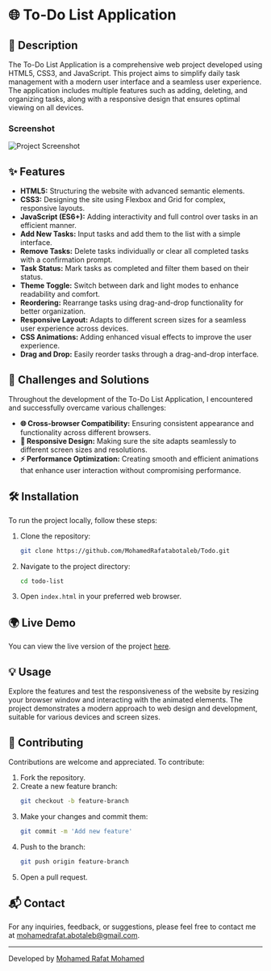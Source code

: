 # 🌐 To-Do List Application

## 📝 Description

The To-Do List Application is a comprehensive web project developed using HTML5, CSS3, and JavaScript. This project aims to simplify daily task management with a modern user interface and a seamless user experience. The application includes multiple features such as adding, deleting, and organizing tasks, along with a responsive design that ensures optimal viewing on all devices.

### Screenshot

![Project Screenshot](images/Screenshot.png)

## ✨ Features

- **HTML5:** Structuring the website with advanced semantic elements.
- **CSS3:** Designing the site using Flexbox and Grid for complex, responsive layouts.
- **JavaScript (ES6+):** Adding interactivity and full control over tasks in an efficient manner.
- **Add New Tasks:** Input tasks and add them to the list with a simple interface.
- **Remove Tasks:** Delete tasks individually or clear all completed tasks with a confirmation prompt.
- **Task Status:** Mark tasks as completed and filter them based on their status.
- **Theme Toggle:** Switch between dark and light modes to enhance readability and comfort.
- **Reordering:** Rearrange tasks using drag-and-drop functionality for better organization.
- **Responsive Layout:** Adapts to different screen sizes for a seamless user experience across devices.
- **CSS Animations:** Adding enhanced visual effects to improve the user experience.
- **Drag and Drop:** Easily reorder tasks through a drag-and-drop interface.

## 🚀 Challenges and Solutions

Throughout the development of the To-Do List Application, I encountered and successfully overcame various challenges:
- **🌐 Cross-browser Compatibility:** Ensuring consistent appearance and functionality across different browsers.
- **📱 Responsive Design:** Making sure the site adapts seamlessly to different screen sizes and resolutions.
- **⚡ Performance Optimization:** Creating smooth and efficient animations that enhance user interaction without compromising performance.

## 🛠️ Installation

To run the project locally, follow these steps:
1. Clone the repository:
    ```bash
    git clone https://github.com/MohamedRafatabotaleb/Todo.git
    ```
2. Navigate to the project directory:
    ```bash
    cd todo-list
    ```
3. Open `index.html` in your preferred web browser.

## 🌍 Live Demo

You can view the live version of the project [here](https://todo-list-almdrasa.netlify.app/).

## 💡 Usage

Explore the features and test the responsiveness of the website by resizing your browser window and interacting with the animated elements. The project demonstrates a modern approach to web design and development, suitable for various devices and screen sizes.

## 🤝 Contributing

Contributions are welcome and appreciated. To contribute:
1. Fork the repository.
2. Create a new feature branch:
    ```bash
    git checkout -b feature-branch
    ```
3. Make your changes and commit them:
    ```bash
    git commit -m 'Add new feature'
    ```
4. Push to the branch:
    ```bash
    git push origin feature-branch
    ```
5. Open a pull request.

## 📬 Contact

For any inquiries, feedback, or suggestions, please feel free to contact me at mohamedrafat.abotaleb@gmail.com.

---

Developed by [Mohamed Rafat Mohamed](https://github.com/MohamedRafatabotaleb)
